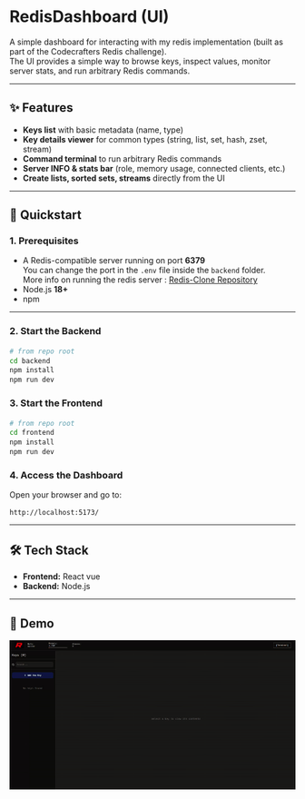 # RedisDashboard (UI)

A  simple dashboard for interacting with my redis implementation (built as part of the Codecrafters Redis challenge).  
The UI provides a simple way to browse keys, inspect values, monitor server stats, and run arbitrary Redis commands.

---

## ✨ Features

- **Keys list** with basic metadata (name, type)  
- **Key details viewer** for common types (string, list, set, hash, zset, stream)  
- **Command terminal** to run arbitrary Redis commands  
- **Server INFO & stats bar** (role, memory usage, connected clients, etc.)  
- **Create lists, sorted sets, streams** directly from the UI  

---

## 🚀 Quickstart

### 1. Prerequisites

- A Redis-compatible server running on port **6379**  
   You can change the port in the `.env` file inside the `backend` folder.  
   More info on running the redis server : [Redis-Clone Repository](https://github.com/Momensamir12/Redis-Clone-)  
- Node.js **18+**  
- npm  

---

### 2. Start the Backend

```bash
# from repo root
cd backend
npm install
npm run dev
```

### 3. Start the Frontend

```bash
# from repo root
cd frontend
npm install
npm run dev
```

### 4. Access the Dashboard

Open your browser and go to:
```
http://localhost:5173/
```

---

## 🛠 Tech Stack

- **Frontend:** React vue
- **Backend:** Node.js

---

## 🎥 Demo

![Dashboard Demo](https://github.com/Momensamir12/Redis-UI-Dashboard/raw/master/frontend/src/assets/uidemo.gif)
```
